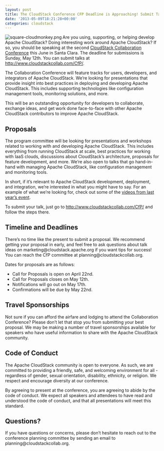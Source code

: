 ```yaml
---
layout: post
title: The CloudStack Conference CFP Deadline is Approaching! Submit Talks by Sunday
date: '2013-05-09T18:21:28+00:00'
categories: cloudstack
---
```

<p><a href="https://blogs.apache.org/cloudstack/mediaresource/ab378739-3c34-48ea-9495-2c49e23e58d6"><img src="https://blogs.apache.org/cloudstack/mediaresource/ab378739-3c34-48ea-9495-2c49e23e58d6?t=true" alt="square-cloudmonkey.png" align="left"></img></a>Are you using, supporting, or helping develop Apache CloudStack? Doing interesting work around Apache CloudStack? If so, you should be speaking at the second <a href="http://www.cloudstackcollab.com/">CloudStack Collaboration Conference</a> this June in Santa Clara. The deadline for submissions is Sunday, May 12th. You can submit talks at <a href="http://www.cloudstackcollab.com/CfP/">http://www.cloudstackcollab.com/CfP/</a>.</p>

<p>The Collaboration Conference will feature tracks for users, developers, and integrators of Apache CloudStack. We’re looking for presentations that provide insight into best practices in deploying and developing Apache CloudStack. This includes supporting technologies like configuration management tools, monitoring solutions, and more. </p>

<p>This will be an outstanding opportunity for developers to collaborate, exchange ideas, and get work done face-to-face with other Apache CloudStack contributors to improve Apache CloudStack.</p>

<h2 id="proposals">Proposals</h2>

<p>The program committee will be looking for presentations and workshops related to working with and developing Apache CloudStack. This includes everything from running CloudStack at scale, best practices for working with IaaS clouds, discussions about CloudStack&#8217;s architecture, proposals for feature development, and more. We&#8217;re also open to talks that go hand-in-hand with managing Apache CloudStack, like configuration management and monitoring tools. </p>

<p>In short, if it&#8217;s relevant to Apache CloudStack development, deployment, and integration, we&#8217;re interested in what you might have to say. For an example of what we&#8217;re looking for, check out some of the <a href="http://is.gd/CCC12vids">videos from last year&#8217;s event</a>.</p>

<p>To submit your talk, just go to <a href="http://www.cloudstackcollab.com/CfP/">http://www.cloudstackcollab.com/CfP/</a> and follow the steps there. </p>

<h2 id="timelineanddeadlines">Timeline and Deadlines</h2>

<p>There&#8217;s no time like the present to submit a proposal. We recommend getting your proposal in early, and feel free to ask questions about talk ideas on marketing@cloudstack.apache.org if you want tips for success! You can reach the CfP committee at planning@cloudstackcollab.org.</p>

<p>Dates for proposals are as follows:</p>

<ul>
<li>Call for Proposals is open on April 22nd.</li>
<li>Call for Proposals closes on May 12th.</li>
<li>Notifications will go out on May 17th.</li>
<li>Confirmations will be due by May 22nd.</li>
</ul>

<h2 id="travelsponsorships">Travel Sponsorships</h2>

<p>Not sure if you can afford the airfare and lodging to attend the Collaboration Conference? Please don&#8217;t let that stop you from submitting your best proposal. We may be making a number of travel sponsorships available for speakers who have useful information to share with the Apache CloudStack community.</p>

<h2 id="codeofconduct">Code of Conduct</h2>

<p>The Apache CloudStack community is open to everyone. As such, we are committed to providing a friendly, safe, and welcoming environment for all - regardless of gender, sexual orientation, disability, ethnicity, or religion. We respect and encourage diversity at our conference.</p>

<p>By agreeing to present at the conference, you are agreeing to abide by the code of conduct. We expect all speakers and attendees to have read and understood the code of conduct, and that all presentations will meet this standard.</p>

<h2 id="questions">Questions?</h2>

<p>If you have questions or concerns, please don&#8217;t hesitate to reach out to the conference planning committee by sending an email to planning@cloudstackcollab.org.</p>
